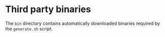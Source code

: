 # Third party binaries

The `bin` directory contains automatically downloaded binaries
required by the `generate.sh` script.
